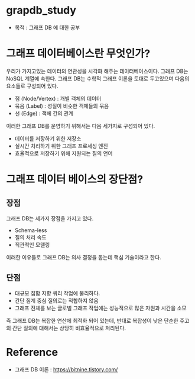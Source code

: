 # grapdb_study

 - 목적 : 그래프 DB 에 대한 공부

# 그래프 데이터베이스란 무엇인가?

우리가 가지고있는 데이터의 연관성을 시각화 해주는 데이터베이스이다. 그래프 DB는 NoSQL 계열에 속한다. 그래프 DB는 수학적 그래프 이론을 토대로 두고있으며 다음의 요소들로 구성되어 있다. 

- 점 (Node/Vertex) : 개별 객체의 데이터
- 묶음 (Label) : 성질이 비슷한 객체들의 묶음
- 선 (Edge) : 객체 간의 관계

이러한 그래프 DB를 운영하기 위해서는 다음 세가지로 구성되어 있다. 

- 데이터를 저장하기 위한 저장소
- 실시간 처리하기 위한 그래프 프로세싱 엔진
- 효율적으로 저장하기 위해 지원되는 질의 언어

# 그래프 데이터 베이스의 장단점? 

## 장점
그래프 DB는 세가지 장점을 가지고 있다. 

- Schema-less
- 질의 처리 속도
- 직관적인 모델링

이러한 이유들로 그래프 DB는 의사 결정을 돕는데 핵심 기술이라고 한다. 
## 단점

- 대규모 집합 지향 쿼리 작업에 불리하다.
- 간단 짐계 중심 질의로는 적합하지 않음
- 그래프 전체를 보는 글로벌 그래프 작업에는 성능적으로 많은 자원과 시간을 소모

즉 그래프 DB는 복잡한 연산에 최적화 되어 있는데, 반대로 복잡성이 낮은 단순한 주고의 간단 질의에 대해서는 상당히 비효율적으로 처리된다. 
# Reference

- 그래프 DB 이론 : https://bitnine.tistory.com/
